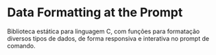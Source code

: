 # Data Formatting at the Prompt
 Biblioteca estática para linguagem C, com funções para formatação diversos tipos de dados, de forma responsiva e interativa no prompt de comando.
